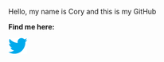 Hello, my name is Cory and this is my GitHub

**Find me here:**

[![Twitter](Icons/twitter.png)](https://twitter.com/CoryUpham)
